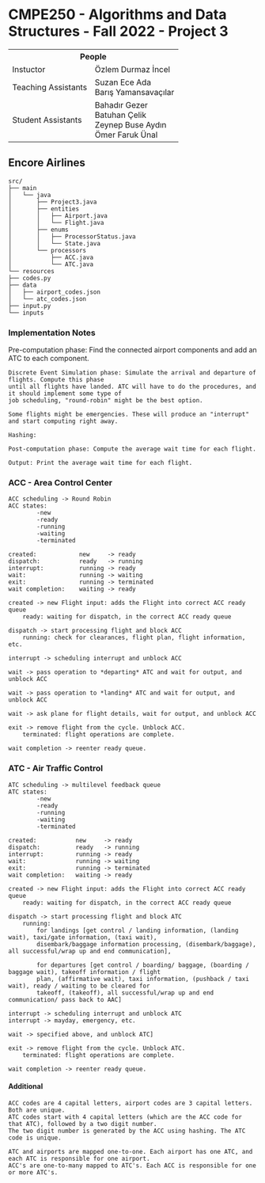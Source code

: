# CMPE250 - Algorithms and Data Structures - Fall 2022 - Project 3

<table>
  <tr>
    <th colspan="3">
        People
    </th>
  </tr>
  <tr>
    <td>Instuctor</td>
    <td>Özlem Durmaz İncel</td>
  </tr>
  <tr>
    <td>Teaching Assistants</td>
    <td>Suzan Ece Ada <br> Barış Yamansavaçılar</td>
  </tr>
  <tr>
    <td>Student Assistants</td>
    <td>Bahadır Gezer <br> Batuhan Çelik <br> Zeynep Buse Aydın <br> Ömer Faruk Ünal </td>
  </tr>
</table>

## Encore Airlines


    src/
    ├── main
    │   └── java
    │       ├── Project3.java
    │       ├── entities
    │       │   ├── Airport.java
    │       │   └── Flight.java
    │       ├── enums
    │       │   ├── ProcessorStatus.java
    │       │   └── State.java
    │       └── processors
    │           ├── ACC.java
    │           └── ATC.java
    └── resources
    ├── codes.py
    ├── data
    │   ├── airport_codes.json
    │   └── atc_codes.json
    ├── input.py
    └── inputs

[//]: # (#### Check the [description]&#40;./desc/p1_description.pdf&#41; to try out this project. )

### Implementation Notes


Pre-computation phase: Find the connected airport components and add an ATC to each component.

    Discrete Event Simulation phase: Simulate the arrival and departure of flights. Compute this phase
    until all flights have landed. ATC will have to do the procedures, and it should implement some type of
    job scheduling, "round-robin" might be the best option.

    Some flights might be emergencies. These will produce an "interrupt" and start computing right away.

    Hashing: 

    Post-computation phase: Compute the average wait time for each flight.

    Output: Print the average wait time for each flight.



### ACC - Area Control Center

    ACC scheduling -> Round Robin
    ACC states:
            -new
            -ready
            -running
            -waiting
            -terminated

    created:            new     -> ready
    dispatch:           ready   -> running
    interrupt:          running -> ready
    wait:               running -> waiting
    exit:               running -> terminated
    wait completion:    waiting -> ready

    created -> new Flight input: adds the Flight into correct ACC ready queue
        ready: waiting for dispatch, in the correct ACC ready queue

    dispatch -> start processing flight and block ACC
        running: check for clearances, flight plan, flight information, etc.

    interrupt -> scheduling interrupt and unblock ACC

    wait -> pass operation to *departing* ATC and wait for output, and unblock ACC

    wait -> pass operation to *landing* ATC and wait for output, and unblock ACC

    wait -> ask plane for flight details, wait for output, and unblock ACC

    exit -> remove flight from the cycle. Unblock ACC.
        terminated: flight operations are complete.

    wait completion -> reenter ready queue.

### ATC - Air Traffic Control

    ATC scheduling -> multilevel feedback queue
    ATC states:
            -new
            -ready
            -running
            -waiting
            -terminated

    created:           new     -> ready
    dispatch:          ready   -> running
    interrupt:         running -> ready
    wait:              running -> waiting
    exit:              running -> terminated
    wait completion:   waiting -> ready

    created -> new Flight input: adds the Flight into correct ACC ready queue
        ready: waiting for dispatch, in the correct ACC ready queue

    dispatch -> start processing flight and block ATC
        running:
            for landings [get control / landing information, (landing wait), taxi/gate information, (taxi wait),
            disembark/baggage information processing, (disembark/baggage), all successful/wrap up and end communication],

            for departures [get control / boarding/ baggage, (boarding / baggage wait), takeoff information / flight
            plan, (affirmative wait), taxi information, (pushback / taxi wait), ready / waiting to be cleared for
            takeoff, (takeoff), all successful/wrap up and end communication/ pass back to AAC]

    interrupt -> scheduling interrupt and unblock ATC
    interrupt -> mayday, emergency, etc.

    wait -> specified above, and unblock ATC]

    exit -> remove flight from the cycle. Unblock ATC.
        terminated: flight operations are complete.

    wait completion -> reenter ready queue.

#### Additional

    ACC codes are 4 capital letters, airport codes are 3 capital letters. Both are unique.
    ATC codes start with 4 capital letters (which are the ACC code for that ATC), followed by a two digit number.
    The two digit number is generated by the ACC using hashing. The ATC code is unique.

    ATC and airports are mapped one-to-one. Each airport has one ATC, and each ATC is responsible for one airport.
    ACC's are one-to-many mapped to ATC's. Each ACC is responsible for one or more ATC's. 
    